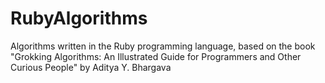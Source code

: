 # RubyAlgorithms
Algorithms written in the Ruby programming language, based on the book "Grokking Algorithms: An Illustrated Guide for Programmers and Other Curious People" by Aditya Y. Bhargava
